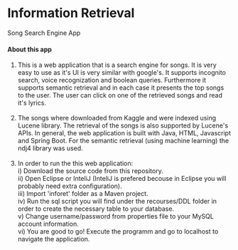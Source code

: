 # Information Retrieval
Song Search Engine App


#### About this app
1) This is a web application that is a search engine for songs. It is very easy to use as it's UI is very similar with google's. It supports incognito search, voice recognization
and boolean queries. Furthermore it supports semantic retrieval and in each case it presents the top songs to the user. The user can click on one of the retrieved songs and read
it's lyrics.<br /><br />
2) The songs where downloaded from Kaggle and were indexed using Lucene library. The retrieval of the songs is also supported by Lucene's APIs. In general, the web application is
built with Java, HTML, Javascript and Spring Boot. For the semantic retrieval (using machine learning) the ndj4 library was used. <br /><br />
3) In order to run the this web application:<br />  i) Download the source code from this repository.<br />   ii) Open Eclipse or InteliJ (InteliJ is prefered becouse in Eclipse you will
probably need extra configuration).<br />  iii) Import 'inforet' folder as a Maven project.<br />  iv) Run the sql script you will find under the recourses/DDL folder in order to create the
necessary table to your database.<br />   v) Change username/password from properties file to your MySQL account information.<br />   vi) You are good to go! Execute the programm and go to localhost to navigate the application.